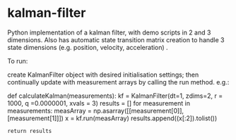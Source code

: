 # kalman-filter
Python implementation of a kalman filter, with demo scripts in 2 and 3 dimensions. Also has automatic state transition matrix creation to handle 3 state dimensions (e.g. position, velocity, acceleration) .


To run:

create KalmanFilter object with desired initialisation settings; then continually update with measurement arrays by calling the run method. e.g.:

def calculateKalman(measurements):
    kf = KalmanFilter(dt=1, zdims=2, r = 1000, q =0.0000001, xvals = 3)
    results = []
    for measurement in measurements:
        measArray = np.asarray([[measurement[0]],[measurement[1]]])
        x = kf.run(measArray)
        results.append((x[:2]).tolist())
        
    return results
